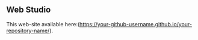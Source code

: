 ## Web Studio

This web-site available here:(https://your-github-username.github.io/your-repository-name/).
